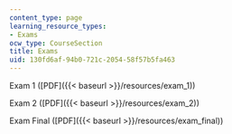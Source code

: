 ```yaml
---
content_type: page
learning_resource_types:
- Exams
ocw_type: CourseSection
title: Exams
uid: 130fd6af-94b0-721c-2054-58f57b5fa463
---
```


Exam 1 ([PDF]({{< baseurl >}}/resources/exam_1))

Exam 2 ([PDF]({{< baseurl >}}/resources/exam_2))

Exam Final ([PDF]({{< baseurl >}}/resources/exam_final))